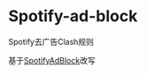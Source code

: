 # Spotify-ad-block
Spotify去广告Clash规则

基于[SpotifyAdBlock](https://github.com/x0uid/SpotifyAdBlock)改写
